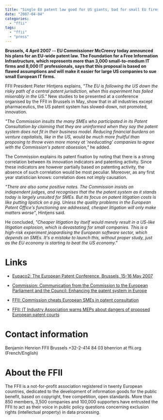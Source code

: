 ```yaml
---
title: "Single EU patent law good for US giants, bad for small EU firms"
date: "2007-04-04"
categories: 
  - "ffii"
tags: 
  - "ffii"
  - "press"
---
```


**Brussels, 4 April 2007 -- EU Commissioner McCreevy today announced his plans for an EU-wide patent law. The Foundation for a Free Information Infrastructure, which represents more than 3,000 small-to-medium IT firms and 8,000 IT professionals, says that this proposal is based on flawed assumptions and will make it easier for large US companies to sue small European IT firms.**

FFII President Pieter Hintjens explains, _"The EU is following the US down the risky path of a central patent jurisdiction, when this experiment has failed miserably in the US."_ New studies to be presented at a conference organised by the FFII in Brussels in May, show that in all industries except pharmaceutics, the US patent system has slowed-down, not promoted, innovation.

_"The Commission insults the many SMEs who participated in its Patent Consultation by claiming that they are uninformed when they say the patent system does not fit in their business model. Reducing financial burdens on venture capitalists, like in the US, would be much more fruitful than proposing to throw even more money at 'reeducating' companies to agree with the Commission's patent obsession,"_ he added.

The Commission explains its patent fixation by noting that there is a strong correlation between its innovation indicators and patenting activity. Since these indicators are however partially based on patenting activity, the absence of such correlation would be most peculiar. Moreover, as any first year statistician knows: correlation does not imply causation.

_"There are also some positive notes. The Commission insists on independent judges, and recognises that the the patent system as it stands today is largely unsuited for SMEs. But its focus on patent litigation costs is like putting lipstick on a pig. Unless the quality problems in the European Patent Office's functioning are addressed, cheaper litigation will only make matters worse"_, Hintjens said.

He concluded, _"Cheaper litigation by itself would merely result in a US-like litigation explosion, which is devastating for small companies. This is a high-risk experiment jeopardising the European software sector, which depends on SMEs. It's a mistake to launch this, without proper study, just as the EU economy is starting to beat the US economy."_

# Links

- [Eupaco2: The European Patent Conference, Brussels, 15-16 May 2007](http://www.eupaco.org/eupaco2)
    
- [Commission: Communication from the Commission to the European Parliament and the Council: Enhancing the patent system in Europe](http://ec.europa.eu/internal_market/indprop/docs/patent/strategy_en.pdf)
    
- [FFII: Commission cheats European SMEs in patent consultation](http://press.ffii.org/Press_releases/Commission_cheats_European_SMEs_in_patent_consultation)
    
- [FFII: IT Industry Association warns MEPs about dangers of proposed European patent courts](http://press.ffii.org/Press_releases/IT_Industry_Association_warns_MEPs_about_dangers_of_proposed_European_patent_courts)
    

# Contact information

Benjamin Henrion FFII Brussels +32-2-414 84 03 bhenrion at ffii.org (French/English)

# About the FFII

The FFII is a not-for-profit association registered in twenty European countries, dedicated to the development of information goods for the public benefit, based on copyright, free competition, open standards. More than 850 members, 3,500 companies and 100,000 supporters have entrusted the FFII to act as their voice in public policy questions concerning exclusion rights (intellectual property) in data processing.
